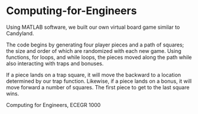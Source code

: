 # Computing-for-Engineers

Using MATLAB software, we built our own virtual board game similar to Candyland.

The code begins by generating four player pieces and a path of squares; the size and order of which are randomized with each new game. Using functions, for loops, and while loops, the pieces moved along the path while also interacting with traps and bonuses. 

If a piece lands on a trap square, it will move the backward to a location determined by our trap function. Likewise, if a piece lands on a bonus, it will move forward a number of squares. The first piece to get to the last square wins.

Computing for Engineers, ECEGR 1000
